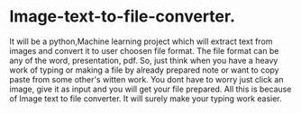 # Image-text-to-file-converter.
It will be a python,Machine learning project which will extract text from images and convert it to user choosen file format. The file format can be any of the word, presentation, pdf. So, just think when you have a heavy work of typing or making a file by already prepared note or want to copy paste from some other's witten work. You dont have to worry just click an image, give it as input and you will get your file prepared. All this is because of Image text to file converter. It will surely make your typing work easier.
